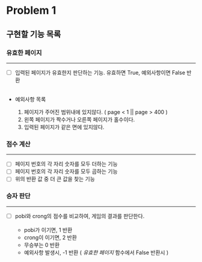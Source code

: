 # Problem 1

## 구현할 기능 목록
### 유효한 페이지  

---
- [ ] 입력된 페이지가 유효한지 판단하는 기능. 유효하면 True, 예외사항이면 False 반환   <br></br>

- 예외사항 목록    
                                       

     1. 페이지가 주어진 범위내에 있지않다. ( page < 1 || page > 400 ) 
     2. 왼쪽 페이지가 짝수거나 오른쪽 페이지가 홀수이다.  
     3. 입력된 페이지가 같은 면에 있지않다.

### 점수 계산

---
- [ ] 페이지 번호의 각 자리 숫자를 모두 더하는 기능 
- [ ] 페이지 번호의 각 자리 숫자를 모두 곱하는 기능
- [ ] 위의 반환 값 중 더 큰 값을 찾는 기능

### 승자 판단

---
- [ ] pobi와 crong의 점수를 비교하여, 게임의 결과를 판단한다. <br></br>
   - pobi가 이기면, 1 반환
   - crong이 이기면, 2 반환
   - 무승부는 0 반환
   - 예외사항 발생시, -1 반환 ( *유효한 페이지* 함수에서 False 반환시 )  
  